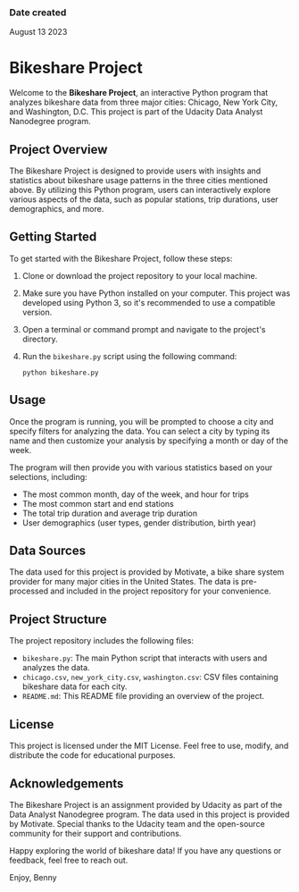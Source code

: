 
### Date created
August 13 2023

# Bikeshare Project

Welcome to the **Bikeshare Project**, an interactive Python program that analyzes bikeshare data from three major cities: Chicago, New York City, and Washington, D.C. This project is part of the Udacity Data Analyst Nanodegree program.

## Project Overview

The Bikeshare Project is designed to provide users with insights and statistics about bikeshare usage patterns in the three cities mentioned above. By utilizing this Python program, users can interactively explore various aspects of the data, such as popular stations, trip durations, user demographics, and more.

## Getting Started

To get started with the Bikeshare Project, follow these steps:

1. Clone or download the project repository to your local machine.

2. Make sure you have Python installed on your computer. This project was developed using Python 3, so it's recommended to use a compatible version.

3. Open a terminal or command prompt and navigate to the project's directory.

4. Run the `bikeshare.py` script using the following command:
   ```
   python bikeshare.py
   ```

## Usage

Once the program is running, you will be prompted to choose a city and specify filters for analyzing the data. You can select a city by typing its name and then customize your analysis by specifying a month or day of the week.

The program will then provide you with various statistics based on your selections, including:

- The most common month, day of the week, and hour for trips
- The most common start and end stations
- The total trip duration and average trip duration
- User demographics (user types, gender distribution, birth year)

## Data Sources

The data used for this project is provided by Motivate, a bike share system provider for many major cities in the United States. The data is pre-processed and included in the project repository for your convenience.

## Project Structure

The project repository includes the following files:

- `bikeshare.py`: The main Python script that interacts with users and analyzes the data.
- `chicago.csv`, `new_york_city.csv`, `washington.csv`: CSV files containing bikeshare data for each city.
- `README.md`: This README file providing an overview of the project.

## License

This project is licensed under the MIT License. Feel free to use, modify, and distribute the code for educational purposes.

## Acknowledgements

The Bikeshare Project is an assignment provided by Udacity as part of the Data Analyst Nanodegree program. The data used in this project is provided by Motivate. Special thanks to the Udacity team and the open-source community for their support and contributions.

Happy exploring the world of bikeshare data! If you have any questions or feedback, feel free to reach out.

Enjoy,
Benny  







